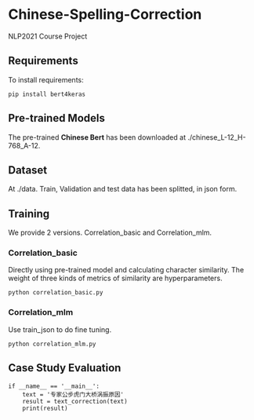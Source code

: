 # Chinese-Spelling-Correction
NLP2021 Course Project

## Requirements

To install requirements:

```setup
pip install bert4keras
```

## Pre-trained Models

The pre-trained **Chinese Bert** has been downloaded at ./chinese_L-12_H-768_A-12.

## Dataset

At ./data. Train, Validation and test data has been splitted, in json form.

## Training

We provide 2 versions. Correlation_basic and Correlation_mlm.

### Correlation_basic

Directly using pre-trained model and calculating character similarity. The weight of three kinds of metrics of similarity are hyperparameters.
```train
python correlation_basic.py 
```

### Correlation_mlm

Use train_json to do fine tuning. 

```train
python correlation_mlm.py
```


## Case Study Evaluation

```eval
if __name__ == '__main__':
    text = '专家公步虎门大桥涡振原因'
    result = text_correction(text)
    print(result)
```


